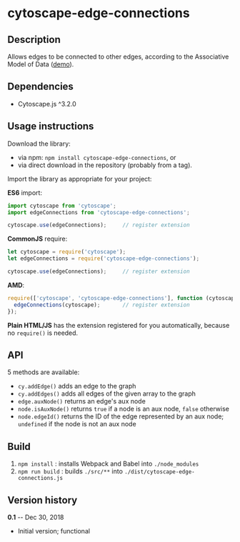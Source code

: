 cytoscape-edge-connections
==========================


## Description

Allows edges to be connected to other edges, according to the Associative Model of Data
([demo](https://jri.github.io/cytoscape-edge-connections)).


## Dependencies

* Cytoscape.js ^3.2.0


## Usage instructions

Download the library:

* via npm: `npm install cytoscape-edge-connections`, or
* via direct download in the repository (probably from a tag).

Import the library as appropriate for your project:

**ES6** import:

```js
import cytoscape from 'cytoscape';
import edgeConnections from 'cytoscape-edge-connections';

cytoscape.use(edgeConnections);     // register extension
```

**CommonJS** require:

```js
let cytoscape = require('cytoscape');
let edgeConnections = require('cytoscape-edge-connections');

cytoscape.use(edgeConnections);     // register extension
```

**AMD**:

```js
require(['cytoscape', 'cytoscape-edge-connections'], function (cytoscape, edgeConnections) {
  edgeConnections(cytoscape);       // register extension
});
```

**Plain HTML/JS** has the extension registered for you automatically, because no `require()` is needed.


## API

5 methods are available:

* `cy.addEdge()` adds an edge to the graph
* `cy.addEdges()` adds all edges of the given array to the graph
* `edge.auxNode()` returns an edge's aux node
* `node.isAuxNode()` returns `true` if a node is an aux node, `false` otherwise
* `node.edgeId()` returns the ID of the edge represented by an aux node; `undefined` if the node is not an aux node


## Build

1. `npm install` : installs Webpack and Babel into `./node_modules`
2. `npm run build` : builds `./src/**` into `./dist/cytoscape-edge-connections.js`


## Version history

**0.1** -- Dec 30, 2018

* Initial version; functional
